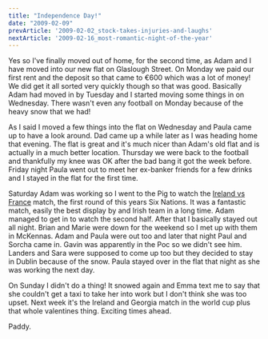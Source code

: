 ```yaml
---
title: "Independence Day!"
date: "2009-02-09"
prevArticle: '2009-02-02_stock-takes-injuries-and-laughs'
nextArticle: '2009-02-16_most-romantic-night-of-the-year'
---
```

Yes so I've finally moved out of home, for the second time, as Adam and I have moved into our new flat on Glaslough Street. On Monday we paid our first rent and the deposit so that came to €600 which was a lot of money! We did get it all sorted very quickly though so that was good. Basically Adam had moved in by Tuesday and I started moving some things in on Wednesday. There wasn't even any football on Monday because of the heavy snow that we had!

As I said I moved a few things into the flat on Wednesday and Paula came up to have a look around. Dad came up a while later as I was heading home that evening. The flat is great and it's much nicer than Adam's old flat and is actually in a much better location. Thursday we were back to the football and thankfully my knee was OK after the bad bang it got the week before. Friday night Paula went out to meet her ex-banker friends for a few drinks and I stayed in the flat for the first time.

Saturday Adam was working so I went to the Pig to watch the [Ireland vs France](http://www.rte.ie/sport/rugby/sixnations/2009/0207/ireland_frances.html) match, the first round of this years Six Nations. It was a fantastic match, easily the best display by and Irish team in a long time. Adam managed to get in to watch the second half. After that I basically stayed out all night. Brian and Marie were down for the weekend so I met up with them in McKennas. Adam and Paula were out too and later that night Paul and Sorcha came in. Gavin was apparently in the Poc so we didn't see him. Landers and Sara were supposed to come up too but they decided to stay in Dublin because of the snow. Paula stayed over in the flat that night as she was working the next day.

On Sunday I didn't do a thing! It snowed again and Emma text me to say that she couldn't get a taxi to take her into work but I don't think she was too upset. Next week it's the Ireland and Georgia match in the world cup plus that whole valentines thing. Exciting times ahead.

Paddy.